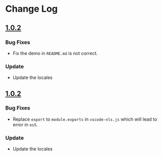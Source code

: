 # Change Log

## [1.0.2](2019-10-25)

### Bug Fixes

- Fix the demo in `README.md` is not correct.

### Update

- Update the locales

## [1.0.2](2019-10-25)

### Bug Fixes

- Replace `export` to `module.exports` in `vscode-nls.js` which will lead to error in `es5`.

### Update

- Update the locales